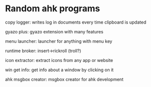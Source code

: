 # Random ahk programs

copy logger: writes log in documents every time clipboard is updated

gyazo plus: gyazo extension with many features

menu launcher: launcher for anything with menu key

runtime broker: insert->rickroll (troll?)

icon extractor: extract icons from any app or website

win get info: get info about a window by clicking on it

ahk msgbox creator: msgbox creator for ahk development

